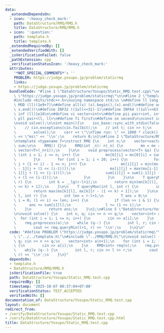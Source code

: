 ```yaml
---
data:
  _extendedDependsOn:
  - icon: ':heavy_check_mark:'
    path: DataStructure/RMQ/RMQ.h
    title: DataStructure/RMQ/RMQ.h
  - icon: ':question:'
    path: template.h
    title: template.h
  _extendedRequiredBy: []
  _extendedVerifiedWith: []
  _isVerificationFailed: false
  _pathExtension: cpp
  _verificationStatusIcon: ':heavy_check_mark:'
  attributes:
    '*NOT_SPECIAL_COMMENTS*': ''
    PROBLEM: https://judge.yosupo.jp/problem/staticrmq
    links:
    - https://judge.yosupo.jp/problem/staticrmq
  bundledCode: "#line 1 \"DataStructure/Yosupo/Static_RMQ.test.cpp\"\n#define PROBLEM\
    \ \"https://judge.yosupo.jp/problem/staticrmq\"\n\n#line 2 \"template.h\"\n\n\
    #include <bits/stdc++.h>\nusing namespace std;\n \n#define ll long long\n#define\
    \ MOD (ll)(1e9+7)\n#define all(x) (x).begin(),(x).end()\n#define unique(x) x.erase(unique(all(x)),\
    \ x.end())\n#define INF32 ((1ull<<31)-1)\n#define INF64 ((1ull<<63)-1)\n#define\
    \ inf (ll)1e18\n\n#define vi vector<int>\n#define pii pair<int, int>\n#define\
    \ pll pair<ll, ll>\n#define fi first\n#define se second\n\nconst int mod = 998244353;\n\
    \nvoid solve();\n\nint main(){\n    ios_base::sync_with_stdio(false);cin.tie(NULL);\n\
    \    // cin.exceptions(cin.failbit);\n    // int t; cin >> t;\n    // while(t--)\n\
    \        solve();\n    cerr << \"\\nTime run: \" << 1000 * clock() / CLOCKS_PER_SEC\
    \ << \"ms\" << '\\n';\n    return 0;\n}\n#line 2 \"DataStructure/RMQ/RMQ.h\"\n\
    \ntemplate <typename T>\nstruct RMQ {\n    int n;\n    vector<vector<T>> mn, mx,\
    \ sum;\n\n    RMQ() {}\n    RMQ(int _n): n(_n) {\n        mn = mx = sum = vector<vector<T>>(20,\
    \ vector<T>(_n+1));\n    }\n\n    void preprocess(vector<T> &a) {\n        for\
    \ (int i = 1; i <= n; i++) {\n            mn[0][i] = mx[0][i] = sum[0][i] = a[i];\n\
    \        }\n        for (int i = 1; i < 20; i++) {\n            for (int j = 1;\
    \ j + (1 << i) - 1 <= n; j++) {\n                mn[i][j] = min(mn[i-1][j], mn[i\
    \ - 1][j + (1 << (i-1))]);\n                mx[i][j] = max(mx[i-1][j], mx[i -\
    \ 1][j + (1 << (i-1))]);\n                sum[i][j] = sum[i-1][j] + sum[i - 1][j\
    \ + (1 << (i-1))];\n            }\n        }\n    }\n\n    T queryMin(int l, int\
    \ r) {\n        int k = __lg(r-l+1);\n        return min(mn[k][l], mn[k][r - (1\
    \ << k) + 1]);\n    }\n\n    T queryMax(int l, int r) {\n        int k = __lg(r-l+1);\n\
    \        return max(mx[k][l], mx[k][r - (1 << k) + 1]);\n    }\n\n    T querySum(int\
    \ l, int r) {\n        int len = r-l+1;\n        T ans = 0;\n        for (int\
    \ i = 0; (1 << i) <= len; i++) {\n            if (len >> i & 1) {\n          \
    \      ans += sum[i][l];\n                l += (1 << i);\n            }\n    \
    \    }\n        return ans;\n    }\n};\n#line 5 \"DataStructure/Yosupo/Static_RMQ.test.cpp\"\
    \n\nvoid solve() {\n    int n, q; cin >> n >> q;\n    vector<int> a(n+1);\n  \
    \  for (int i = 1; i <= n; i++) {\n        cin >> a[i];\n    }\n    RMQ<int> rmq(n);\n\
    \    rmq.preprocess(a);\n    while (q--) {\n        int l, r; cin >> l >> r;\n\
    \        cout << rmq.queryMin(l+1, r) << '\\n';\n    }\n}\n"
  code: "#define PROBLEM \"https://judge.yosupo.jp/problem/staticrmq\"\n\n#include\
    \ \"../../template.h\"\n#include \"../RMQ/RMQ.h\"\n\nvoid solve() {\n    int n,\
    \ q; cin >> n >> q;\n    vector<int> a(n+1);\n    for (int i = 1; i <= n; i++)\
    \ {\n        cin >> a[i];\n    }\n    RMQ<int> rmq(n);\n    rmq.preprocess(a);\n\
    \    while (q--) {\n        int l, r; cin >> l >> r;\n        cout << rmq.queryMin(l+1,\
    \ r) << '\\n';\n    }\n}"
  dependsOn:
  - template.h
  - DataStructure/RMQ/RMQ.h
  isVerificationFile: true
  path: DataStructure/Yosupo/Static_RMQ.test.cpp
  requiredBy: []
  timestamp: '2025-10-07 00:37:04+07:00'
  verificationStatus: TEST_ACCEPTED
  verifiedWith: []
documentation_of: DataStructure/Yosupo/Static_RMQ.test.cpp
layout: document
redirect_from:
- /verify/DataStructure/Yosupo/Static_RMQ.test.cpp
- /verify/DataStructure/Yosupo/Static_RMQ.test.cpp.html
title: DataStructure/Yosupo/Static_RMQ.test.cpp
---
```


